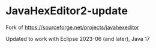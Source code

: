 # JavaHexEditor2-update

Fork of https://sourceforge.net/projects/javahexeditor

Updated to work with Eclipse 2023-06 (and later), Java 17

